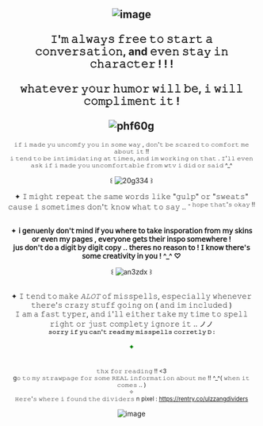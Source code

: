 <div align="center">

 ##  ![image](https://github.com/user-attachments/assets/ff2d3436-1439-47ea-9677-1f754682bffd)<br><br>𝙸'𝚖 𝚊𝚕𝚠𝚊𝚢𝚜 𝚏𝚛𝚎𝚎 𝚝𝚘 𝚜𝚝𝚊𝚛𝚝 𝚊 𝚌𝚘𝚗𝚟𝚎𝚛𝚜𝚊𝚝𝚒𝚘𝚗, and 𝚎𝚟𝚎𝚗 𝚜𝚝𝚊𝚢 𝚒𝚗 𝚌𝚑𝚊𝚛𝚊𝚌𝚝𝚎𝚛 ! ! !<br><br>𝚠𝚑𝚊𝚝𝚎𝚟𝚎𝚛 𝚢𝚘𝚞𝚛 𝚑𝚞𝚖𝚘𝚛 𝚠𝚒𝚕𝚕 𝚋𝚎, 𝚒 𝚠𝚒𝚕𝚕 𝚌𝚘𝚖𝚙𝚕𝚒𝚖𝚎𝚗𝚝 𝚒𝚝 !<br><br>![phf60g](https://github.com/user-attachments/assets/a7849a4c-2821-4ff7-858e-f8c0b2374cf7)






  
 <sup>𝚒𝚏 𝚒 𝚖𝚊𝚍𝚎 𝚢𝚞 𝚞𝚗𝚌𝚘𝚖𝚏𝚢 𝚢𝚘𝚞 𝚒𝚗 𝚜𝚘𝚖𝚎 𝚠𝚊𝚢 , 𝚍𝚘𝚗'𝚝 𝚋𝚎 𝚜𝚌𝚊𝚛𝚎𝚍 𝚝𝚘 𝚌𝚘𝚖𝚏𝚘𝚛𝚝 𝚖𝚎 𝚊𝚋𝚘𝚞𝚝 𝚒𝚝 !! <br> 𝚒 𝚝𝚎𝚗𝚍 𝚝𝚘 𝚋𝚎 𝚒𝚗𝚝𝚒𝚖𝚒𝚍𝚊𝚝𝚒𝚗𝚐 𝚊𝚝 𝚝𝚒𝚖𝚎𝚜, 𝚊𝚗𝚍 𝚒𝚖 𝚠𝚘𝚛𝚔𝚒𝚗𝚐 𝚘𝚗 𝚝𝚑𝚊𝚝 .  𝙸'𝚕𝚕 𝚎𝚟𝚎𝚗 𝚊𝚜𝚔 𝚒𝚏 𝚒 𝚖𝚊𝚍𝚎 𝚢𝚘𝚞 𝚞𝚗𝚌𝚘𝚖𝚏𝚘𝚛𝚝𝚊𝚋𝚕𝚎 𝚏𝚛𝚘𝚖 𝚠𝚝𝚟 𝚒 𝚍𝚒𝚍 𝚘𝚛 𝚜𝚊𝚒𝚍 ^_^

꒰ ![20g334](https://github.com/user-attachments/assets/89667392-3d74-4b82-a6f2-10cf26b3e2e4) ꒱



✦  𝙸 𝚖𝚒𝚐𝚑𝚝 𝚛𝚎𝚙𝚎𝚊𝚝 𝚝𝚑𝚎 𝚜𝚊𝚖𝚎 𝚠𝚘𝚛𝚍𝚜 𝚕𝚒𝚔𝚎 "𝚐𝚞𝚕𝚙" 𝚘𝚛 "𝚜𝚠𝚎𝚊𝚝𝚜" 𝚌𝚊𝚞𝚜𝚎 𝚒 𝚜𝚘𝚖𝚎𝚝𝚒𝚖𝚎𝚜 𝚍𝚘𝚗'𝚝 𝚔𝚗𝚘𝚠 𝚠𝚑𝚊𝚝 𝚝𝚘 𝚜𝚊𝚢 .. <sup>- 𝚑𝚘𝚙𝚎 𝚝𝚑𝚊𝚝'𝚜 𝚘𝚔𝚊𝚢 !!


<br>✦  **𝗂 𝗀𝖾𝗇𝗎𝖾𝗇𝗅𝗒 𝖽𝗈𝗇'𝗍 𝗆𝗂𝗇𝖽 𝗂𝖿 𝗒𝗈𝗎 𝗐𝗁𝖾𝗋𝖾 𝗍𝗈 𝗍𝖺𝗄𝖾 𝗂𝗇𝗌𝗉𝗈𝗋𝖺𝗍𝗂𝗈𝗇 𝖿𝗋𝗈𝗆 𝗆𝗒 𝗌𝗄𝗂𝗇𝗌 𝗈𝗋 𝖾𝗏𝖾𝗇 𝗆𝗒 𝗉𝖺𝗀𝖾𝗌 , 𝖾𝗏𝖾𝗋𝗒𝗈𝗇𝖾 𝗀𝖾𝗍𝗌 𝗍𝗁𝖾𝗂𝗋 𝗂𝗇𝗌𝗉𝗈 𝗌𝗈𝗆𝖾𝗐𝗁𝖾𝗋𝖾 !<br>𝗃𝗎𝗌 𝖽𝗈𝗇'𝗍 𝖽𝗈 𝖺 𝖽𝗂𝗀𝗂𝗍 𝖻𝗒 𝖽𝗂𝗀𝗂𝗍 𝖼𝗈𝗉𝗒 .. 𝗍𝗁𝖾𝗋𝖾𝗌 𝗇𝗈 𝗋𝖾𝖺𝗌𝗈𝗇 𝗍𝗈 ! 𝖨 𝗄𝗇𝗈𝗐 𝗍𝗁𝖾𝗋𝖾'𝗌 𝗌𝗈𝗆𝖾 𝖼𝗋𝖾𝖺𝗍𝗂𝗏𝗂𝗍𝗒 𝗂𝗇 𝗒𝗈𝗎 ! ^_^ ♡**

꒰ ![an3zdx](https://github.com/user-attachments/assets/a5cd595a-163c-4221-9894-115b42aeb325) ꒱

<br>✦  𝙸 𝚝𝚎𝚗𝚍 𝚝𝚘 𝚖𝚊𝚔𝚎 *𝙰𝙻𝙾𝚃* 𝚘𝚏 𝚖𝚒𝚜𝚜𝚙𝚎𝚕𝚕𝚜, 𝚎𝚜𝚙𝚎𝚌𝚒𝚊𝚕𝚕𝚢 𝚠𝚑𝚎𝚗𝚎𝚟𝚎𝚛 𝚝𝚑𝚎𝚛𝚎'𝚜 𝚌𝚛𝚊𝚣𝚢 𝚜𝚝𝚞𝚏𝚏 𝚐𝚘𝚒𝚗𝚐 𝚘𝚗 ( 𝚊𝚗𝚍 𝚒𝚖 𝚒𝚗𝚌𝚕𝚞𝚍𝚎𝚍 )<br>𝙸 𝚊𝚖 𝚊 𝚏𝚊𝚜𝚝 𝚝𝚢𝚙𝚎𝚛, 𝚊𝚗𝚍 𝚒'𝚕𝚕 𝚎𝚒𝚝𝚑𝚎𝚛 𝚝𝚊𝚔𝚎 𝚖𝚢 𝚝𝚒𝚖𝚎 𝚝𝚘 𝚜𝚙𝚎𝚕𝚕 𝚛𝚒𝚐𝚑𝚝 𝚘𝚛 𝚓𝚞𝚜𝚝 𝚌𝚘𝚖𝚙𝚕𝚎𝚝𝚢 𝚒𝚐𝚗𝚘𝚛𝚎 𝚒𝚝 .. ノノ<br><sup>**𝚜𝚘𝚛𝚛𝚢 𝚒𝚏 𝚢𝚞 𝚌𝚊𝚗'𝚝 𝚛𝚎𝚊𝚍 𝚖𝚢 𝚖𝚒𝚜𝚜𝚙𝚎𝚕𝚕𝚜 𝚌𝚘𝚛𝚛𝚎𝚝𝚕𝚢  𝙳 :**<sup>
 
<font color="green">✦</font><br><br><br><sup>𝚝𝚑𝚡 𝚏𝚘𝚛 𝚛𝚎𝚊𝚍𝚒𝚗𝚐 !! <3<br>g𝚘 𝚝𝚘 𝚖𝚢 𝚜𝚝𝚛𝚊𝚠𝚙𝚊𝚐𝚎 𝚏𝚘𝚛 𝚜𝚘𝚖𝚎 𝚁𝙴𝙰𝙻 𝚒𝚗𝚏𝚘𝚛𝚖𝚊𝚝𝚒𝚘𝚗 𝚊𝚋𝚘𝚞𝚝 𝚖𝚎 !! ^_^( 𝚠𝚑𝚎𝚗 𝚒𝚝 𝚌𝚘𝚖𝚎𝚜 .. )<br>✧<br>𝙷𝚎𝚛𝚎'𝚜 𝚠𝚑𝚎𝚛𝚎 𝚒 𝚏𝚘𝚞𝚗𝚍 𝚝𝚑𝚎 𝚍𝚒𝚟𝚒𝚍𝚎𝚛𝚜 n pixel : [https://rentry.co/ulzzangdividers ](https://rentry.co/ulzzang)<sup>

![image](https://github.com/user-attachments/assets/a690df58-99c8-406a-b7e5-10107651044a)
